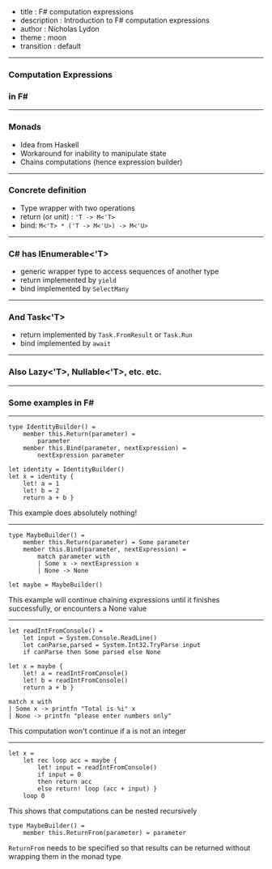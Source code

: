 - title : F# computation expressions
- description : Introduction to F# computation expressions
- author : Nicholas Lydon
- theme : moon
- transition : default

***

### Computation Expressions
### in F#

***

### Monads

- Idea from Haskell
- Workaround for inability to manipulate state
- Chains computations (hence expression builder)

---

### Concrete definition
- Type wrapper with two operations
- return (or unit) : `'T -> M<'T>`
- bind: `M<'T> * ('T -> M<'U>) -> M<'U>`

---

### C# has IEnumerable<'T>

- generic wrapper type to access sequences of another type
- return implemented by `yield`
- bind implemented by `SelectMany`

---

### And Task<'T>

- return implemented by `Task.FromResult` or `Task.Run`
- bind implemented by `await`

---

### Also Lazy<'T>, Nullable<'T>, etc. etc.

***

### Some examples in F#

---

    type IdentityBuilder() =
        member this.Return(parameter) = 
            parameter
        member this.Bind(parameter, nextExpression) = 
            nextExpression parameter            

    let identity = IdentityBuilder()
    let x = identity {
        let! a = 1
        let! b = 2
        return a + b }

This example does absolutely nothing!

---

    type MaybeBuilder() =
	    member this.Return(parameter) = Some parameter
	    member this.Bind(parameter, nextExpression) = 
	        match parameter with
	        | Some x -> nextExpression x
	        | None -> None

    let maybe = MaybeBuilder()

This example will continue chaining expressions until it finishes successfully, or encounters a None value

---

    let readIntFromConsole() =
        let input = System.Console.ReadLine()
        let canParse,parsed = System.Int32.TryParse input
        if canParse then Some parsed else None

    let x = maybe {
        let! a = readIntFromConsole()
        let! b = readIntFromConsole()
        return a + b }

    match x with
    | Some x -> printfn "Total is %i" x
    | None -> printfn "please enter numbers only"

This computation won't continue if a is not an integer

*** 

    let x =
        let rec loop acc = maybe {
            let! input = readIntFromConsole()
            if input = 0 
            then return acc 
            else return! loop (acc + input) }
        loop 0
    
This shows that computations can be nested recursively

    type MaybeBuilder() =
        member this.ReturnFrom(parameter) = parameter

`ReturnFrom` needs to be specified so that results can be returned without wrapping them in the monad type
